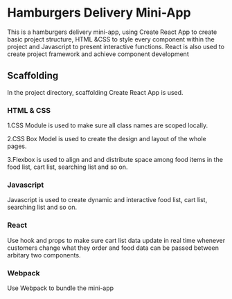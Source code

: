# Hamburgers Delivery Mini-App

This is a hamburgers delivery mini-app, using Create React App to create basic project structure, HTML &CSS to style every component within the project and Javascript to present interactive functions. React is also used to create project framework and achieve component development

## Scaffolding

In the project directory, scaffolding Create React App is used.

### HTML & CSS

1.CSS Module is used to make sure all class names are scoped locally.

2.CSS Box Model is used to create the design and layout of the whole pages.

3.Flexbox is used to align and and distribute space among food items in the food list, cart list, searching list and so on.

### Javascript

Javascript is used to create dynamic and interactive food list, cart list, searching list and so on.

### React

Use hook and props to make sure cart list data update in real time whenever customers change what they order and food data can be passed between arbitary two components.

### Webpack

Use Webpack to bundle the mini-app
